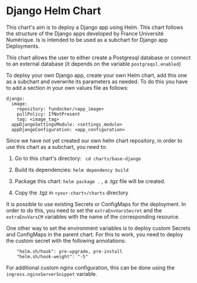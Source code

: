 # Django Helm Chart 

This chart's aim is to deploy a Django app using Helm. This chart follows the structure of the Django apps developed by 
France Université Numérique. Is is intended to be used as a subchart for Django app Deployments. 

This chart allows the user to either create a Postgresql database or connect to an external database (it depends on the variable `postgreqsl.enabled`)

To deploy your own Django app, create your own Helm chart, add this one as a subchart and overwrite its parameters as needed. To do this you have to add a section in your own values file as follows:

```
django:
  image:
    repository: fundocker/<app_image>
    pullPolicy: IfNotPresent
    tag: <image_tag>
  appDjangoSettingsModule: <settings_module>
  appDjangoConfiguration: <app_configuration>

```
Since we have not yet created our own helm chart repository, in order to use this chart as a subchart, you need to:

1) Go to this chart's directory: ` cd charts/base-django`

2) Build its dependencies: ` helm dependency build `

3) Package this chart: ` helm package . ` , a .tgz file will be created.

4) Copy the .tgz in `<your-chart>/charts` directory

It is possible to use existing Secrets or ConfigMaps for the deployment. In order to do this, you need to set the `extraEnvVarsSecret` and the `extraEnvVarsCM` variables with the name of the corresponding resource.

One other way to set the environment variables is to deploy custom Secrets and ConfigMaps in the parent chart. For this to work, you need to deploy the custom secret with the following annotations:

```
    "helm.sh/hook": pre-upgrade, pre-install
    "helm.sh/hook-weight": "-5"

```

For additional custom nginx configuration, this can be done using the `ingress.nginxServerSnippet` variable.